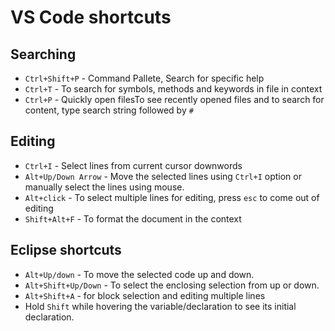 # VS Code shortcuts

## Searching
- `Ctrl+Shift+P` - Command Pallete, Search for specific help
- `Ctrl+T` - To search for symbols, methods and keywords in file in context
- `Ctrl+P` - Quickly open filesTo see recently opened files and to search for content, type search string followed by `#`

## Editing
- `Ctrl+I` - Select lines from current cursor downwords
- `Alt+Up/Down Arrow` - Move the selected lines using `Ctrl+I` option or manually select the lines using mouse.
- `Alt+click` - To select multiple lines for editing, press `esc` to come out of editing
- `Shift+Alt+F` - To format the document in the context


## Eclipse shortcuts

- `Alt+Up/down` - To move the selected code up and down.
-	`Alt+Shift+Up/Down` - To select the enclosing selection from up or down.
- `Alt+Shift+A` - for block selection and editing multiple lines
- Hold `Shift` while hovering the variable/declaration to see its initial declaration.
